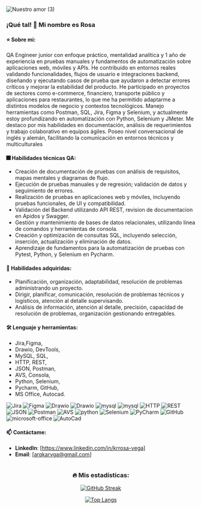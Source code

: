 ![Nuestro amor (3)](https://github.com/user-attachments/assets/dcde6ac6-9415-43a4-8168-61481ad807bc)

  ### ¡Qué tal! 👋 Mi nombre es Rosa
  #### ⭐ Sobre mi:
  QA Engineer junior con enfoque práctico, mentalidad analítica y 1 año de experiencia en pruebas manuales y fundamentos de automatización sobre aplicaciones web, móviles y APIs. He contribuido en entornos reales validando funcionalidades, flujos de usuario e integraciones backend, diseñando y ejecutando casos de prueba que ayudaron a detectar errores críticos y mejorar la estabilidad del producto. He participado en proyectos de sectores como e-commerce, financiero, transporte público y aplicaciones para restaurantes, lo que me ha permitido adaptarme a distintos modelos de negocio y contextos tecnológicos.
Manejo herramientas como Postman, SQL, Jira, Figma y Selenium, y actualmente estoy profundizando en automatización con Python, Selenium y JMeter. Me destaco por mis habilidades en documentación, análisis de requerimientos y trabajo colaborativo en equipos ágiles. Poseo nivel conversacional de inglés y alemán, facilitando la comunicación en entornos técnicos y multiculturales

  #### :fireworks: Habilidades técnicas QA:
  - Creación de documentación de pruebas con análisis de requisitos, mapas mentales y diagramas de flujo.
  - Ejecución de pruebas manuales y de regresión; validación de datos y seguimiento de errores.
  - Realización de pruebas en aplicaciones web y móviles, incluyendo pruebas funcionales, de UI y compatibilidad.
  - Validación del Backend utilizando API REST, revision de documentacion en Apidos y Swagger.
  - Gestión y mantenimiento de bases de datos relacionales, utilizando línea de comandos y herramientas de consola.
  - Creación y optimización de consultas SQL, incluyendo selección, inserción, actualización y eliminación de datos.
  - Aprendizaje de fundamentos para la automatización de pruebas con Pytest, Python, y Selenium en Pycharm.

  #### :muscle: Habilidades adquiridas:
  - Planificación, organización, adaptabilidad, resolución de problemas administrando un proyecto.
  - Dirigir, planificar, comunicación, resolución de problemas técnicos y logísticos, atención al detalle supervisando.
  - Análisis de información, atención al detalle, precisión, capacidad de resolución de problemas, organización gestionando entregables. 

  #### 🛠️ Lenguaje y herramientas:
  <div id="header" align="left">  
    
   - Jira,Figma,
   - Drawio, DevTools,
   - MySQL, SQL,
   - HTTP, REST,
   - JSON, Postman,
   - AVS, Consola,
   - Python, Selenium,
   - Pycharm, GitHub,
   - MS Office, Autocad.
</a>
<img decoding="async" src="https://img.shields.io/badge/Jira-0052CC?style=for-the-badge&logo=Jira&logoColor=white" alt="Jira"/>
<img decoding="async" src="https://img.shields.io/badge/Figma-darkgreen?style=for-the-badge&logo=Figma&logoColor=white" alt="Figma"/>
<img decoding="async" src="https://img.shields.io/badge/Drawio-D85B01?style=for-the-badge&logo=Drawio&logoColor=white" alt="Drawio"/>
<img decoding="async" src="https://img.shields.io/badge/DevTools-D80B01?style=for-the-badge&logo=Drawio&logoColor=white" alt="Drawio"/>
<img decoding="async" src="https://img.shields.io/badge/MySQL-darkblue?style=for-the-badge&logo=mysql&logoColor=white" alt="mysql"/>
<img decoding="async" src="https://img.shields.io/badge/SQL-009975?style=for-the-badge&logo=mysql&logoColor=white" alt="mysql"/>
<img decoding="async" src="https://img.shields.io/badge/HTTP-890000?style=for-the-badge&logo=HTTP&logoColor=white" alt="HTTP"/>
<img decoding="async" src="https://img.shields.io/badge/REST-black?style=for-the-badge&logo=REST&logoColor=white" alt="REST"/>
<img decoding="async" src="https://img.shields.io/badge/JSON-purple?style=for-the-badge&logo=JSON&logoColor=white" alt="JSON"/>
<img decoding="async" src="https://img.shields.io/badge/Postman-D83B01?style=for-the-badge&logo=Postman&logoColor=white" alt="Postman"/>
<img decoding="async" src="https://img.shields.io/badge/AVS-black?style=for-the-badge&logo=AVS&logoColor=white" alt="AVS"/>
<img decoding="async" src="https://img.shields.io/badge/Python-0052CC?style=for-the-badge&logo=python&logoColor=white" alt="python"/>
<img decoding="async" src="https://img.shields.io/badge/Selenium-008000?style=for-the-badge&logo=Selenium&logoColor=white" alt="Selenium"/>
<img decoding="async" src="https://img.shields.io/badge/PyCharm-darkgreen.svg?&style=for-the-badge&logo=PyCharm&logoColor=white" alt="PyCharm"/>
<img decoding="async" src="https://img.shields.io/badge/GitHub-000000.svg?&style=for-the-badge&logo=GitHub&logoColor=white" alt="GitHub"/>
<img decoding="async" src="https://img.shields.io/badge/Microsoft_Office-D89B01?style=for-the-badge&logo=microsoft-office&logoColor=white" alt="microsoft-office"/>
<img decoding="async" src="https://img.shields.io/badge/AutoCad-D80B01?style=for-the-badge&logo=AutoCad&logoColor=white" alt="AutoCad"/>
</a>

  #### 📫 Contáctame:
- **LinkedIn**: [https://www.linkedin.com/in/krrosa-vega]
- **Email**: [arqkarvga@gmail.com]
 
</div>

<div id="badges" align="center">
<img decoding="async" src="https://visitor-badge-reloaded.herokuapp.com/badge?page_id=JenessyMEG.JenessyMEG&color=00cf00" alt=""/>
      
 ### 🔥 Mis estadísticas:

[![GitHub Streak](http://github-readme-streak-stats.herokuapp.com?user=KariaVega&theme=dark&background=000000)](https://git.io/streak-stats)

[![Top Langs](https://github-readme-stats.vercel.app/api/top-langs/?username=KariaVega&layout=compact&theme=vision-friendly-dark)](https://github.com/anuraghazra/github-readme-stats)
    
     
<!--
KariaVega/KariaVega is a ✨ special ✨ repository because its `README.md` (this file) appears on your GitHub profile.
You can click the Preview link to take a look at your changes.- [![](https://img.shields.io/badge/LinkedIn-0077B5?style=for-the-badge&logo=linkedin&logoColor=white)](https://www.linkedin.com/in/karina-rr-vega/)
-->
